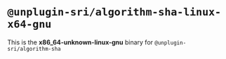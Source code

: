 # `@unplugin-sri/algorithm-sha-linux-x64-gnu`

This is the **x86_64-unknown-linux-gnu** binary for `@unplugin-sri/algorithm-sha`
